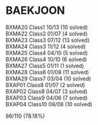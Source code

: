 # BAEKJOON

BXMA20 Class1 10/13 (10 solved)  
BXMA22 Class2 01/07 (4 solved)  
BXMA23 Class3 07/12 (13 solved)  
BXMA24 Class3 11/12 (4 solved)  
BXMA25 Class4 04/10 (5 solved)  
BXMA26 Class4 10/10 (6 solved)  
BXMA27 Class5 01/11 (1 solved)  
BXMA28 Class6 01/08 (11 solved)  
BXMA29 Class7 03/04 (10 solved)  
BXAP01 Class8 01/07 (2 solved)  
BXAP02 Class8 04/07 (3 solved)  
BXAP03 Class9 04/06 (7 solved)  
BXAP04 Class10 08/08 (10 solved)

86/110 (78.18%)